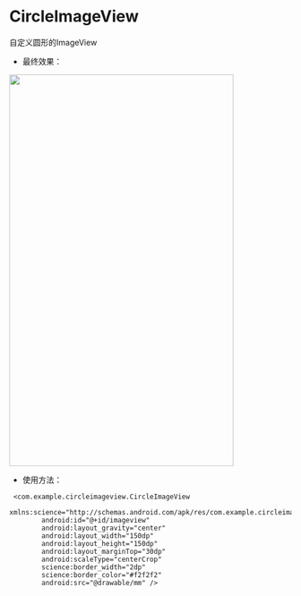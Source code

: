 # CircleImageView
自定义圆形的ImageView

- 最终效果：

<img height="700" width="400" src="https://github.com/science09/CircleImageView/blob/master/snap/Screenshot_2015-01-29-00-28-14.png">

- 使用方法：

```
 <com.example.circleimageview.CircleImageView
        xmlns:science="http://schemas.android.com/apk/res/com.example.circleimageview"
        android:id="@+id/imageview"
        android:layout_gravity="center"
        android:layout_width="150dp"
        android:layout_height="150dp"
        android:layout_marginTop="30dp"
        android:scaleType="centerCrop"
        science:border_width="2dp"
        science:border_color="#f2f2f2"
        android:src="@drawable/mm" />
```
